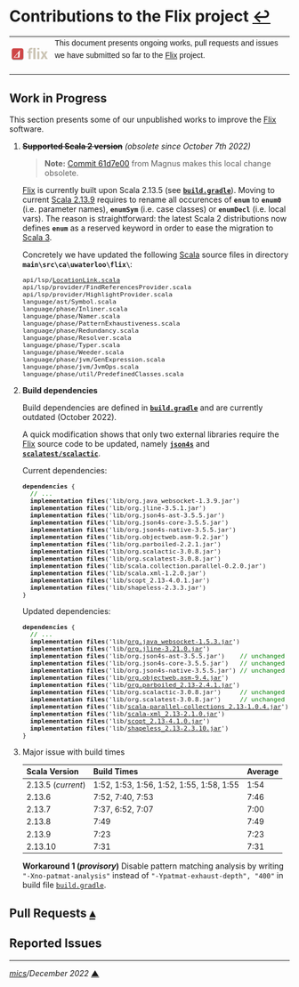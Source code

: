 # <span id="top">Contributions to the Flix project</span> <span style="size:25%;"><a href="README.md">↩</a></span>

<table style="font-family:Helvetica,Arial;font-size:14px;line-height:1.6;">
  <tr>
  <td style="border:0;padding:0 10px 0 0;min-width:60px;max-width:100px;">
    <a href="https://flix.dev/" rel="external"><img style="border:0;width:80px;" src="./docs/images/flix-logo.png" alt="Flix project" /></a>
  </td>
  <td style="border:0;padding:0;vertical-align:text-top;">
    This document presents ongoing works, pull requests and issues we have submitted so far to the <a href="https://flix.dev/" rel="external">Flix</a> project.<br/>&nbsp;
  </td>
  </tr>
</table>

## <span id="wip">Work in Progress</span>

This section presents some of our unpublished works to improve the [Flix] software.

1. <del>**Supported Scala 2 version**</del> *(obsolete since October 7th 2022)*
   
   > **Note:** [Commit 61d7e00](https://github.com/flix/flix/commit/61d7e00) from Magnus makes this local change obsolete.

   [Flix] is currently built upon Scala 2.13.5 (see [**`build.gradle`**](https://github.com/flix/flix/blob/master/build.gradle)). Moving to current [Scala 2.13.9][scala_2_13_9] requires to rename all occurences of **`enum`** to **`enum0`** (i.e. parameter names), **`enumSym`** (i.e. case classes) or **`enumDecl`** (i.e. local vars). The reason is straightforward: the latest Scala 2 distributions now defines **`enum`** as a reserved keyword in order to ease the migration to [Scala 3][scala_3].
   
   Concretely we have updated the following [Scala] source files in directory **`main\src\ca\uwaterloo\flix\`**:

   <pre style="font-size:80%;">
   api/lsp/<a href="https://github.com/flix/flix/blob/master/main/src/ca/uwaterloo/flix/api/lsp/LocationLink.scala#L56">LocationLink.scala</a>
   api/lsp/provider/FindReferencesProvider.scala
   api/lsp/provider/HighlightProvider.scala
   language/ast/Symbol.scala
   language/phase/Inliner.scala
   language/phase/Namer.scala
   language/phase/PatternExhaustiveness.scala
   language/phase/Redundancy.scala
   language/phase/Resolver.scala
   language/phase/Typer.scala
   language/phase/Weeder.scala
   language/phase/jvm/GenExpression.scala
   language/phase/jvm/JvmOps.scala
   language/phase/util/PredefinedClasses.scala
   </pre>

2. **Build dependencies**

   Build dependencies are defined in [**`build.gradle`**](https://github.com/flix/flix/blob/master/build.gradle) and are currently outdated (October 2022).
   
   A quick modification shows that only two external libraries require the [Flix] source code to be updated, namely [**`json4s`**][json4s] and [**`scalatest/scalactic`**][scalatest].

   Current dependencies:
   <pre style="font-size:80%;">
   <b>dependencies</b> {
     <span style="color:green;">// ...</span>
     <b>implementation files</b>('lib/org.java_websocket-1.3.9.jar')
     <b>implementation files</b>('lib/org.jline-3.5.1.jar')
     <b>implementation files</b>('lib/org.json4s-ast-3.5.5.jar')
     <b>implementation files</b>('lib/org.json4s-core-3.5.5.jar')
     <b>implementation files</b>('lib/org.json4s-native-3.5.5.jar')
     <b>implementation files</b>('lib/org.objectweb.asm-9.2.jar')
     <b>implementation files</b>('lib/org.parboiled-2.2.1.jar')
     <b>implementation files</b>('lib/org.scalactic-3.0.8.jar')
     <b>implementation files</b>('lib/org.scalatest-3.0.8.jar')
     <b>implementation files</b>('lib/scala.collection.parallel-0.2.0.jar')
     <b>implementation files</b>('lib/scala.xml-1.2.0.jar')
     <b>implementation files</b>('lib/scopt_2.13-4.0.1.jar')
     <b>implementation files</b>('lib/shapeless-2.3.3.jar')
   }
   </pre>
  
   Updated dependencies:
   <pre style="font-size:80%;">
   <b>dependencies</b> {
     <span style="color:green;">// ...</span>
     <b>implementation files</b>('lib/<a href="https://mvnrepository.com/artifact/org.java-websocket/Java-WebSocket/1.5.3">org.java_websocket-1.5.3.jar</a>')
     <b>implementation files</b>('lib/<a href="https://mvnrepository.com/artifact/org.jline/jline/3.21.0">org.jline-3.21.0.jar</a>')
     <b>implementation files</b>('lib/org.json4s-ast-3.5.5.jar')    <span style="color:green;">// unchanged</span>
     <b>implementation files</b>('lib/org.json4s-core-3.5.5.jar')   <span style="color:green;">// unchanged</span>
     <b>implementation files</b>('lib/org.json4s-native-3.5.5.jar') <span style="color:green;">// unchanged</span>
     <b>implementation files</b>('lib/<a href="https://mvnrepository.com/artifact/org.ow2.asm/asm/9.4" rel="external">org.objectweb.asm-9.4.jar</a>') 
     <b>implementation files</b>('lib/<a href="https://mvnrepository.com/artifact/org.parboiled/parboiled_2.13/2.4.1" rel="external">org.parboiled_2.13-2.4.1.jar</a>')
     <b>implementation files</b>('lib/org.scalactic-3.0.8.jar')     <span style="color:green;">// unchanged</span>
     <b>implementation files</b>('lib/org.scalatest-3.0.8.jar')     <span style="color:green;">// unchanged</span>
     <b>implementation files</b>('lib/<a href="https://mvnrepository.com/artifact/org.scala-lang.modules/scala-parallel-collections_2.13/1.0.4" rel="external">scala-parallel-collections_2.13-1.0.4.jar</a>')
     <b>implementation files</b>('lib/<a href="https://mvnrepository.com/artifact/org.scala-lang.modules/scala-xml_2.13/2.1.0">scala-xml_2.13-2.1.0.jar</a>')
     <b>implementation files</b>('lib/<a href="https://mvnrepository.com/artifact/com.github.scopt/scopt_2.13/4.1.0">scopt_2.13-4.1.0.jar</a>')
     <b>implementation files</b>('lib/<a href="https://mvnrepository.com/artifact/com.chuusai/shapeless_2.13/2.3.10">shapeless_2.13-2.3.10.jar</a>')
   }
   </pre>

3. Major issue with build times

   | Scala&nbsp;Version | Build&nbsp;Times             | Average |
   |--------------------|------------------------------|---------|
   | 2.13.5 (*current*) | 1:52, 1:53, 1:56, 1:52, 1:55, 1:58, 1:55 |   1:54  |
   | 2.13.6             | 7:52, 7:40, 7:53             |   7:46  |
   | 2.13.7             | 7:37, 6:52, 7:07             |   7:00  |
   | 2.13.8             | 7:49 | 7:49 |
   | 2.13.9             | 7:23 | 7:23 |
   | 2.13.10            | 7:31 | 7:31 |

   **Workaround 1 (*provisory*)** Disable pattern matching analysis by writing `"-Xno-patmat-analysis"` instead of `"-Ypatmat-exhaust-depth", "400"` in build file [`build.gradle`](https://github.com/flix/flix/blob/master/build.gradle).

<!--
   <pre style="font-size:80%;">
   Search "XnoPatmatAnalysis" (6 hits in 3 files of 325 searched)
   X:\scala-2.13.10\src\compiler\scala\tools\nsc\settings\ScalaSettings.scala (1 hit)
	 Line 140:   val XnoPatmatAnalysis = BooleanSetting ("-Xno-patmat-analysis", "Don't perform exhaustivity/unreachability analysis. Also, ignore @switch annotation.")
   X:\scala-2.13.10\src\compiler\scala\tools\nsc\transform\patmat\MatchTranslation.scala (3 hits)
	 Line 193:       if (!settings.XnoPatmatAnalysis.value) checkMatchVariablePatterns(nonSyntheticCases)
	 Line 232:         if (!settings.XnoPatmatAnalysis.value) unreachableTypeSwitchCase(caseDefs).foreach(cd => reportUnreachable(cd.body.pos))
	 Line 258:             if (settings.XnoPatmatAnalysis.value) Suppression.FullSuppression
   X:\scala-2.13.10\src\compiler\scala\tools\nsc\transform\patmat\MatchTreeMaking.scala (2 hits)
	 Line 617:       if (settings.XnoPatmatAnalysis.value) Suppression.FullSuppression
	 Line 631:       if (settings.XnoPatmatAnalysis.value) false
   Search "-Xno-patmat-analysis" (1 hit in 1 file of 325 searched)
   X:\scala-2.13.10\src\compiler\scala\tools\nsc\settings\ScalaSettings.scala (1 hit)
	 Line 140:   val XnoPatmatAnalysis = BooleanSetting ("-Xno-patmat-analysis", "Don't perform exhaustivity/unreachability analysis. Also, ignore @switch annotation.")
   Search "-Xno-patmat-analysis" (0 hits in 0 files of 11 searched)
</pre>
-->

## <span id="pull_requests">Pull Requests</span> [**&#x25B4;**](#top)

## <span id="issues">Reported Issues</span>

<!--=======================================================================-->

<!--
## <span id="footnotes">Footnotes</span>

<sup id="anchor_01">[1](#footnote_01)</sup>

<span id="footnote_01">[1]</span> ***Batch files*** [↩](#anchor_01)

<dl><dd>
</dd></dl>
-->

***

*[mics](https://lampwww.epfl.ch/~michelou/)/December 2022* [**&#9650;**](#top)
<span id="bottom">&nbsp;</span>

<!-- link refs -->

[flix]: https://flix.dev/
[flix_github]: https://github.com/flix/flix
[flix_releases]: https://github.com/flix/flix/releases
[flix_nightly]: https://flix.dev/nightly/
[gradle_cli]: https://docs.gradle.org/current/userguide/command_line_interface.html
[gradle_userguide]: https://docs.gradle.org/current/userguide/userguide.html
[json4s]: https://mvnrepository.com/artifact/org.json4s
[scala]: https://www.scala-lang.org
[scala_2_13_9]: https://www.scala-lang.org/download/2.13.9.html
[scala_3]: https://docs.scala-lang.org/scala3/new-in-scala3.html
[scalatest]: https://mvnrepository.com/artifact/org.scalatest/scalatest
